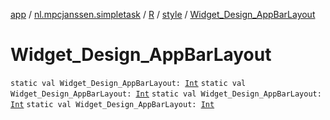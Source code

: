 [app](../../../index.md) / [nl.mpcjanssen.simpletask](../../index.md) / [R](../index.md) / [style](index.md) / [Widget_Design_AppBarLayout](.)

# Widget_Design_AppBarLayout

`static val Widget_Design_AppBarLayout: `[`Int`](https://kotlinlang.org/api/latest/jvm/stdlib/kotlin/-int/index.html)
`static val Widget_Design_AppBarLayout: `[`Int`](https://kotlinlang.org/api/latest/jvm/stdlib/kotlin/-int/index.html)
`static val Widget_Design_AppBarLayout: `[`Int`](https://kotlinlang.org/api/latest/jvm/stdlib/kotlin/-int/index.html)
`static val Widget_Design_AppBarLayout: `[`Int`](https://kotlinlang.org/api/latest/jvm/stdlib/kotlin/-int/index.html)